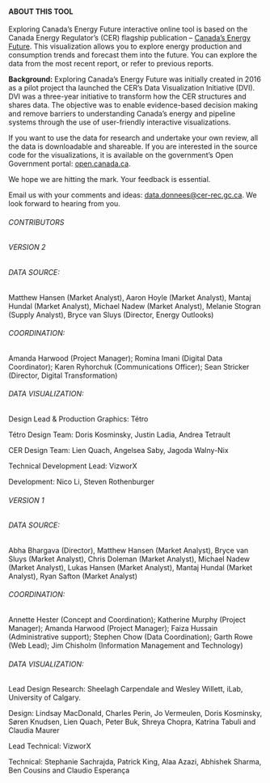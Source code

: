 #### ABOUT THIS TOOL

Exploring Canada’s Energy Future interactive online tool is based on the Canada Energy Regulator’s (CER) flagship publication – [Canada’s Energy Future](https://www.cer-rec.gc.ca/en/data-analysis/canada-energy-future/). This visualization allows you to explore energy production and consumption trends and forecast them into the future. You can explore the data from the most recent report, or refer to previous reports.

**Background:** Exploring Canada’s Energy Future was initially created in 2016 as a pilot project tha launched the CER’s Data Visualization Initiative (DVI). DVI was a three-year initiative to transform how the CER structures and shares data. The objective was to enable evidence-based decision making and remove barriers to understanding Canada’s energy and pipeline systems through the use of user-friendly interactive visualizations.

If you want to use the data for research and undertake your own review, all the data is downloadable and shareable. If you are interested in the source code for the visualizations, it is available on the government’s Open Government portal: [open.canada.ca](https://open.canada.ca/en).

We hope we are hitting the mark. Your feedback is essential.

Email us with your comments and ideas: [data.donnees@cer-rec.gc.ca](mailto:data.donnees@cer-rec.gc.ca). We look forward to hearing from you.

###### CONTRIBUTORS

###### VERSION 2
###### DATA SOURCE:
Matthew Hansen (Market Analyst), Aaron Hoyle (Market Analyst), Mantaj Hundal (Market Analyst), Michael Nadew (Market Analyst), Melanie Stogran (Supply Analyst), Bryce van Sluys (Director, Energy Outlooks)

###### COORDINATION:
Amanda Harwood (Project Manager); Romina Imani (Digital Data Coordinator); Karen Ryhorchuk (Communications Officer); Sean Stricker (Director, Digital Transformation)

###### DATA VISUALIZATION:
Design Lead & Production Graphics: Tétro

Tétro Design Team: Doris Kosminsky, Justin Ladia, Andrea Tetrault

CER Design Team: Lien Quach, Angelsea Saby, Jagoda Walny-Nix

Technical Development Lead: VizworX

Development: Nico Li, Steven Rothenburger

###### VERSION 1
###### DATA SOURCE:
Abha Bhargava (Director), Matthew Hansen (Market Analyst), Bryce van Sluys (Market Analyst), Chris Doleman (Market Analyst), Michael Nadew (Market Analyst), Lukas Hansen (Market Analyst), Mantaj Hundal (Market Analyst), Ryan Safton (Market Analyst)

###### COORDINATION:
Annette Hester (Concept and Coordination); Katherine Murphy (Project Manager); Amanda Harwood (Project Manager); Faiza Hussain (Administrative support); Stephen Chow (Data Coordination); Garth Rowe (Web Lead); Jim Chisholm (Information Management and Technology)

###### DATA VISUALIZATION:
Lead Design Research: Sheelagh Carpendale and Wesley Willett, iLab, University of Calgary.

Design: Lindsay MacDonald, Charles Perin, Jo Vermeulen, Doris Kosminsky, Søren Knudsen, Lien Quach, Peter Buk, Shreya Chopra, Katrina Tabuli and Claudia Maurer

Lead Technical: VizworX

Technical: Stephanie Sachrajda, Patrick King, Alaa Azazi, Abhishek Sharma, Ben Cousins and Claudio Esperança
